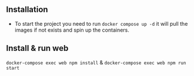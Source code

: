 ## Installation

- To start the project you need to run `docker compose up -d` it will pull the images if not exists and spin up the containers.

## Install & run web

`docker-compose exec web npm install` & `docker-compose exec web npm run start`
